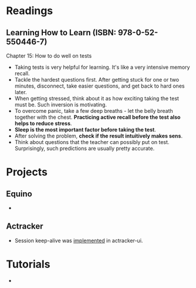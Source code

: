 # Readings

## Learning How to Learn (ISBN: 978-0-52-550446-7)

Chapter 15: How to do well on tests

- Taking tests is very helpful for learning. It's like a very intensive memory recall.
- Tackle the hardest questions first. After getting stuck for one or two minutes, disconnect, take easier questions, and
  get back to hard ones later.
- When getting stressed, think about it as how exciting taking the test must be. Such inversion is motivating.
- To overcome panic, take a few deep breaths - let the belly breath together with the chest. __Practicing active recall
  before the test also helps to reduce stress__.
- __Sleep is the most important factor before taking the test__.
- After solving the problem, __check if the result intuitively makes sens__. 
- Think about questions that the teacher can possibly put on test. Surprisingly, such predictions are usually pretty
  accurate.

# Projects

## Equino

-

## Actracker

- Session keep-alive was [implemented](https://github.com/marcinciapa/actracker-ui/pull/67) in actracker-ui.

# Tutorials

-